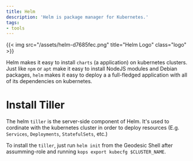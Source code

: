 ```yaml
---
title: Helm
description: 'Helm is package manager for Kubernetes.'
tags:
- tools
---
```


{{< img src="/assets/helm-d7685fec.png" title="Helm Logo" class="logo" >}}

Helm makes it easy to install `charts` (a application) on kubernetes clusters. Just like `npm` or `apt` make it easy to install NodeJS modules and Debian packages, `helm` makes it easy to deploy a a full-fledged application with all of its dependencies on kubernetes.

# Install Tiller

The helm `tiller` is the server-side component of Helm. It's used to cordinate with the kubernetes cluster in order to deploy resources (E.g. `Services`, `Deployments`, `StatefulSets`, etc.)

To install the `tiller`, just run `helm init` from the Geodesic Shell after assumming-role and running `kops export kubecfg $CLUSTER_NAME`.
